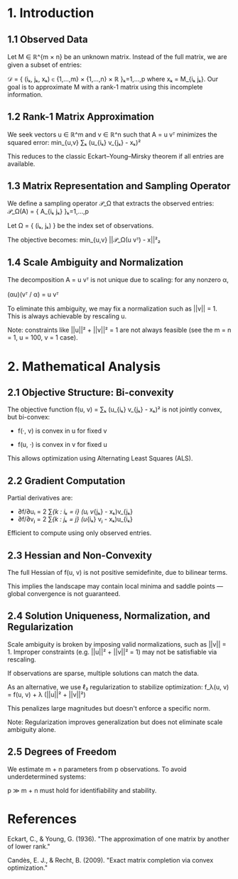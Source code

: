 # 1. Introduction

## 1.1 Observed Data

Let M ∈ ℝ^{m × n} be an unknown matrix. Instead of the full matrix, we are given a subset of entries:

 
 
𝒟 = { (iₖ, jₖ, xₖ) ∈ {1,…,m} × {1,…,n} × ℝ }ₖ=1,…,p where xₖ = M_{iₖ jₖ}.
Our goal is to approximate M with a rank-1 matrix using this incomplete information.

## 1.2 Rank-1 Matrix Approximation

We seek vectors u ∈ ℝ^m and v ∈ ℝ^n such that A = u vᵀ
minimizes the squared error:
min_{u,v} ∑ₖ (u_{iₖ} v_{jₖ} - xₖ)²

This reduces to the classic Eckart–Young–Mirsky theorem if all entries are available.

## 1.3 Matrix Representation and Sampling Operator

We define a sampling operator 𝒫_Ω that extracts the observed entries:
𝒫_Ω(A) = { A_{iₖ jₖ} }ₖ=1,…,p

Let Ω = { (iₖ, jₖ) } be the index set of observations.

The objective becomes: min_{u,v} ||𝒫_Ω(u vᵀ) - x||²₂

## 1.4 Scale Ambiguity and Normalization

The decomposition A = u vᵀ is not unique due to scaling: for any nonzero α,
 
(αu)(vᵀ / α) = u vᵀ

To eliminate this ambiguity, we may fix a normalization such as ||v|| = 1. This is always achievable by rescaling u.

Note: constraints like ||u||² + ||v||² = 1 are not always feasible (see the m = n = 1, u = 100, v = 1 case).

# 2. Mathematical Analysis

## 2.1 Objective Structure: Bi-convexity
The objective function f(u, v) = ∑ₖ (u_{iₖ} v_{jₖ} - xₖ)²
is not jointly convex, but bi-convex:

* f(·, v) is convex in u for fixed v

* f(u, ·) is convex in v for fixed u

This allows optimization using Alternating Least Squares (ALS).

## 2.2 Gradient Computation
Partial derivatives are:

* ∂f/∂uᵢ = 2 ∑_{k : iₖ = i} (uᵢ v_{jₖ} - xₖ)v_{jₖ}
* ∂f/∂vⱼ = 2 ∑_{k : jₖ = j} (u_{iₖ} vⱼ - xₖ)u_{iₖ}

Efficient to compute using only observed entries.

## 2.3 Hessian and Non-Convexity
The full Hessian of f(u, v) is not positive semidefinite, due to bilinear terms.

This implies the landscape may contain local minima and saddle points — global convergence is not guaranteed.

## 2.4 Solution Uniqueness, Normalization, and Regularization
Scale ambiguity is broken by imposing valid normalizations, such as ||v|| = 1. Improper constraints (e.g. ||u||² + ||v||² = 1) may not be satisfiable via rescaling.

If observations are sparse, multiple solutions can match the data.

As an alternative, we use ℓ₂ regularization to stabilize optimization:
f_λ(u, v) = f(u, v) + λ (||u||² + ||v||²)

This penalizes large magnitudes but doesn't enforce a specific norm.

Note: Regularization improves generalization but does not eliminate scale ambiguity alone.

## 2.5 Degrees of Freedom
We estimate m + n parameters from p observations. To avoid underdetermined systems:
 
p ≫ m + n
must hold for identifiability and stability.

# References
Eckart, C., & Young, G. (1936). "The approximation of one matrix by another of lower rank."

Candès, E. J., & Recht, B. (2009). "Exact matrix completion via convex optimization."
 
